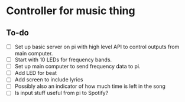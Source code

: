 # Controller for music thing

## To-do

- [ ] Set up basic server on pi with high level API to control outputs from main computer.
- [ ] Start with 10 LEDs for frequency bands.
- [ ] Set up main computer to send frequency data to pi.
- [ ] Add LED for beat
- [ ] Add screen to include lyrics
- [ ] Possibly also an indicator of how much time is left in the song
- [ ] Is input stuff useful from pi to Spotify?
